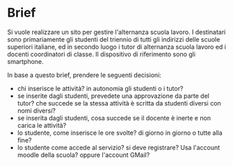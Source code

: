 # Brief

Si vuole realizzare un sito per gestire l'alternanza scuola lavoro.
I destinatari sono primariamente gli studenti del triennio di tutti gli indirizzi delle scuole superiori italiane, ed in secondo luogo i tutor di alternanza scuola lavoro ed i docenti coordinatori di classe.
Il dispositivo di riferimento sono gli smartphone.

In base a questo brief, prendere le seguenti decisioni:
- chi inserisce le attività? in autonomia gli studenti o i tutor?
- se inserite dagli studenti, prevedete una approvazione da parte del tutor? che succede se la stessa attività è scritta da studenti diversi con nomi diversi?
- se inserita dagli studenti, cosa succede se il docente è inerte e non carica le attività?
- lo studente, come inserisce le ore svolte? di giorno in giorno o tutte alla fine?
- lo studente come accede al servizio? si deve registrare? Usa l'account moodle della scuola? oppure l'account GMail?
